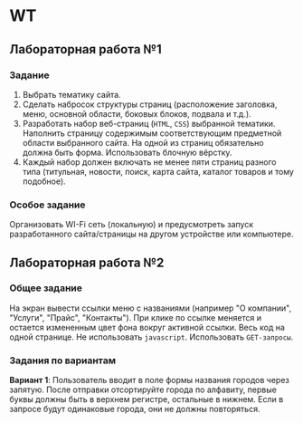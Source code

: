 # WT
## Лабораторная работа №1
### Задание
1. Выбрать тематику сайта.
2. Сделать набросок структуры страниц (расположение заголовка, меню, основной области, боковых блоков, подвала и т.д.).
3. Разработать набор веб-страниц (`HTML`, `CSS`) выбранной тематики. Наполнить страницу содержимым соответствующим предметной области выбранного сайта. На одной из страниц обязательно должна быть форма. Использовать блочную вёрстку.
4. Каждый набор должен включать не менее пяти страниц разного типа (титульная, новости, поиск, карта сайта, каталог товаров и тому подобное).

### Особое задание
Организовать WI-Fi сеть (локальную) и предусмотреть запуск разработанного сайта/страницы на другом устройстве или компьютере.

## Лабораторная работа №2
### Общее задание
На экран вывести ссылки меню с названиями (например  "О компании", "Услуги", "Прайс", "Контакты"). При клике по ссылке меняется и остается измененным цвет фона вокруг активной ссылки. Весь код на одной странице. Не использовать `javascript`. Использовать `GET-запросы`.

### Задания по вариантам
**Вариант 1**: Пользователь вводит в поле формы названия городов через запятую. После отправки отсортируйте города по алфавиту, первые буквы должны быть в верхнем регистре, остальные в нижнем. Если в запросе будут одинаковые города, они не должны повторяться.
